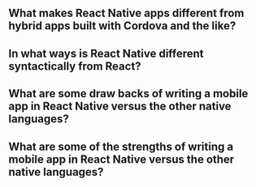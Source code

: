 ## What makes React Native apps different from hybrid apps built with Cordova and the like?


## In what ways is React Native different syntactically from React?


## What are some draw backs of writing a mobile app in React Native versus the other native languages?


## What are some of the strengths of writing a mobile app in React Native versus the other native languages?